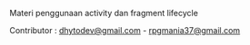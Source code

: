 Materi penggunaan activity dan fragment lifecycle

Contributor : dhytodev@gmail.com - rpgmania37@gmail.com

